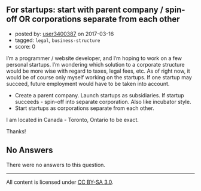 ## For startups: start with parent company / spin-off OR corporations separate from each other

- posted by: [user3400387](https://stackexchange.com/users/4146979/user3400387) on 2017-03-16
- tagged: `legal`, `business-structure`
- score: 0

I’m a programmer / website developer, and I’m hoping to work on a few personal startups. I’m wondering which solution to a corporate structure would be more wise with regard to taxes, legal fees, etc. As of right now, it would be of course only myself working on the startups. If one startup may succeed, future employment would have to be taken into account.

- Create a parent company. Launch startups as subsidiaries. If startup succeeds - spin-off into separate corporation. Also like incubator style.
- Start startups as corporations separate from each other.

I am located in Canada - Toronto, Ontario to be exact.

Thanks!

## No Answers

There were no answers to this question.


---

All content is licensed under [CC BY-SA 3.0](https://creativecommons.org/licenses/by-sa/3.0/).
